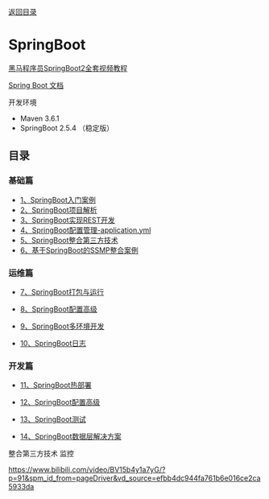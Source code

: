 [返回目录](/blog/java/java-learn-road.md)

# SpringBoot

[黑马程序员SpringBoot2全套视频教程](https://www.bilibili.com/video/BV15b4y1a7yG/)

[Spring Boot 文档](https://felord.cn/_doc/_springboot/2.1.5.RELEASE/_book/pages/boot-documentation.html)


开发环境

- Maven 3.6.1
- SpringBoot 2.5.4 （稳定版）

## 目录

### 基础篇

- [1、SpringBoot入门案例](/blog/java/spring-boot/1-create-spring-boot.md)
- [2、SpringBoot项目解析](/blog/java/spring-boot/2-spring-boot-learn.md)
- [3、SpringBoot实现REST开发](/blog/java/spring-boot/3-restful.md)
- [4、SpringBoot配置管理-application.yml](/blog/java/spring-boot/4-configuration.md)
- [5、SpringBoot整合第三方技术](/blog/java/spring-boot/5-spring-boot-integration.md)
- [6、基于SpringBoot的SSMP整合案例](/blog/java/spring-boot/6-spring-boot-ssmp.md)

### 运维篇

- [7、SpringBoot打包与运行](/blog/java/spring-boot/7-spring-boot-package.md)

- [8、SpringBoot配置高级](/blog/java/spring-boot/8-spring-boot-config.md)

- [9、SpringBoot多环境开发](/blog/java/spring-boot/9-spring-boot-env.md)

- [10、SpringBoot日志](/blog/java/spring-boot/10-spring-boot-log.md)


### 开发篇

- [11、SpringBoot热部署](/blog/java/spring-boot/11-spring-boot-hot-deploy.md)

- [12、SpringBoot配置高级](/blog/java/spring-boot/12-spring-boot-config.md)

- [13、SpringBoot测试](/blog/java/spring-boot/13-spring-boot-test.md)

- [14、SpringBoot数据层解决方案](/blog/java/spring-boot/14-spring-boot-data.md)


整合第三方技术
监控



https://www.bilibili.com/video/BV15b4y1a7yG/?p=91&spm_id_from=pageDriver&vd_source=efbb4dc944fa761b6e016ce2ca5933da